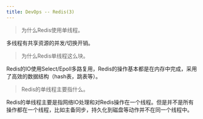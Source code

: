 ```yaml
---
title: DevOps -- Redis(3)
---
```


> 为什么Redis使用单线程。

多线程有共享资源的并发/切换开销。

> 为什么Redis单线程这么块。

Redis的IO使用Select/Epoll多路复用，Redis的操作基本都是在内存中完成，采用了高效的数据结构（hash表，跳表等）。

> Redis的单线程主要指什么。

Redis的单线程主要是指网络IO处理和对Redis操作在一个线程。但是并不是所有操作都在一个线程，比如主备同步，持久化到磁盘等动作并不在同一个线程中。
